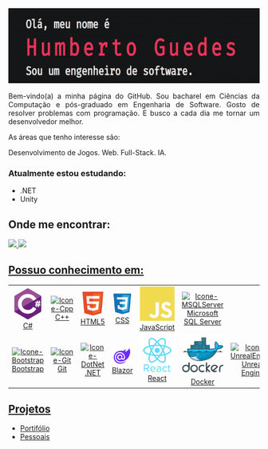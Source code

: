 <div align="center">
  <img src="src/img/front.gif" height="150px" width="2000px" />
</div>

<p align="justify">
Bem-vindo(a) a minha página do GitHub. Sou bacharel em Ciências da Computação e pós-graduado em Engenharia de Software. Gosto de resolver problemas com programação. E busco a cada dia me tornar um desenvolvedor melhor.
</P>

As áreas que tenho interesse são:

Desenvolvimento de Jogos. Web. Full-Stack. IA.

### Atualmente estou estudando:
- .NET
- Unity

## Onde me encontrar:

<div>
  <a href=https://www.linkedin.com/in/fhumberto/>
    <img src="https://img.shields.io/badge/LinkedIn-0077B5?style=for-the-badge&logo=linkedin&logoColor=white"/>
  <a>
  <a href="mailto:fhumberto.trab@hotmail.com"/>
    <img src="https://img.shields.io/badge/Gmail-D14836?style=for-the-badge&logo=gmail&logoColor=white"/>
</div>

## Possuo conhecimento em:

<table>
    <tr>
        <td align="center" width="96">
            <img src="https://raw.githubusercontent.com/devicons/devicon/master/icons/csharp/csharp-original.svg"
                width="96" alt="Icone-C#">
            C#
        </td>
        <td align="center" width="96">
            <img src="https://cdn.jsdelivr.net/gh/devicons/devicon/icons/cplusplus/cplusplus-original.svg" width="96"
                alt="Icone-Cpp">
            C++
        </td>
        <td align="center" width="96">
            <img src="https://raw.githubusercontent.com/devicons/devicon/master/icons/html5/html5-original.svg"
                width="96" alt="Icone-Html5">
            HTML5
        </td>
        <td align="center" width="96">
            <img src="https://raw.githubusercontent.com/devicons/devicon/master/icons/css3/css3-original.svg" width="96"
                alt="Icone-CSS">
            CSS
        </td>
        <td align="center" width="96">
            <img src="https://raw.githubusercontent.com/devicons/devicon/master/icons/javascript/javascript-plain.svg"
                width="96" alt="Icone-JavaScript">
            JavaScript
        </td>
        <td align="center" width="96">
            <img src="https://icongr.am/simple/microsoftsqlserver.svg?size=96&color=ff4d4d&colored=false" width="96"
                alt="Icone-MSQLServer">
            Microsoft SQL Server
        </td>
    </tr>
    <tr>
        <td align="center" width="96">
            <img src="https://icongr.am/devicon/bootstrap-plain.svg?size=128&color=af4dff" width="96"
                alt="Icone-Bootstrap">
                Bootstrap
        </td>
        <td align="center" width="96">
            <img src="https://icongr.am/devicon/git-original.svg?size=128&color=currentColor" width="96"
                alt="Icone-Git">
                Git
        </td>
        <td align="center" width="96">
            <img src="https://cdn.jsdelivr.net/gh/devicons/devicon/icons/dot-net/dot-net-plain-wordmark.svg" width="96"
                alt="Icone-DotNet">
                .NET
        </td>
        <td align="center" width="96">
            <img src="https://raw.githubusercontent.com/FHumberto/FHumberto/main/src/img/skills/blazor.svg" width="96"
                alt="Icone-DotNet">
                Blazor
        </td>
        <td align="center" width="96">
            <img src="https://raw.githubusercontent.com/FHumberto/FHumberto/main/src/img/skills/react.svg" width="96"
                alt="Icone-React">
                React
        </td>
        <td align="center" width="96">
            <img src="https://raw.githubusercontent.com/FHumberto/FHumberto/main/src/img/skills/docker.svg" width="96"
                alt="Icone-Docker">
                Docker
        </td>
        <td align="center" width="96">
            <img src="https://icongr.am/simple/unrealengine.svg?size=96&color=ffffff&colored=false"
                width="96" alt="Icone-UnrealEngine">
                Unreal Engine
        </td>
        <td align="center" width="96">
            <img src="https://icongr.am/simple/unity.svg?size=96&color=ffffff&colored=false"
                width="96" alt="Icone-Unity">
                Unity
        </td>
        <td align="center" width="96">
        </td>
    </tr>
</table>

## Projetos

- [Portifólio](https://github.com/FHumberto?tab=repositories&q=PES-PF&type=&language=&sort=)
- [Pessoais](https://github.com/FHumberto?tab=repositories&q=PES-IN&type=&language=&sort=)
